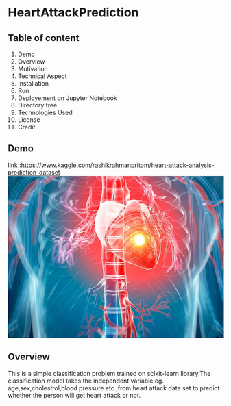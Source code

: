 # HeartAttackPrediction
## Table of content
1. Demo
2. Overview
3. Motivation
4. Technical Aspect
5. Installation
6. Run
7. Deployement on Jupyter Notebook
8. Directory tree
9. Technologies Used
10. License
11. Credit


## Demo
link :https://www.kaggle.com/rashikrahmanpritom/heart-attack-analysis-prediction-dataset
![](https://github.com/NaveenKumarMaurya/HeartAttackPrediction/blob/main/heart-attack-silent.jpg)

## Overview
This is a simple classification problem trained on scikit-learn library.The classification model takes 
the independent variable eg. age,sex,cholestrol,blood pressure etc.,from heart attack data set to predict 
whether the person will get heart attack or not.

